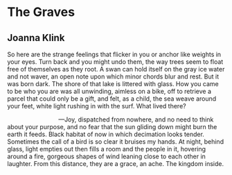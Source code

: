# The Graves
## Joanna Klink
So here are the strange feelings that flicker
in you or anchor like weights in your eyes.
Turn back and you might undo them,
the way trees seem to float
free of themselves as they root.
A swan can hold itself on the gray ice water
and not waver, an open note upon which minor chords
blur and rest. But it was born dark.
The shore of that lake is littered with glass.
How you came to be who you are
was all unwinding, aimless on a bike,
off to retrieve a parcel that could only be a gift,
and felt, as a child, the sea
weave around your feet, white light rushing in with the surf.
What lived there?

                              —Joy, dispatched from nowhere,
and no need to think about your purpose,
and no fear that the sun gliding down
might burn the earth it feeds. Black habitat of now
in which decimation looks tender.
Sometimes the call of a bird is so clear
it bruises my hands. At night, behind glass,
light empties out then fills a room and the people in it,
hovering around a fire, gorgeous shapes of wind
leaning close to each other in laughter.
From this distance, they are a grace,
an ache. The kingdom inside.